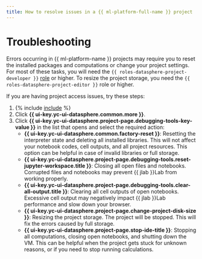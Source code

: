 ```yaml
---
title: How to resolve issues in a {{ ml-platform-full-name }} project
---
```


# Troubleshooting

Errors occurring in {{ ml-platform-name }} projects may require you to reset the installed packages and computations or change your project settings. For most of these tasks, you will need the `{{ roles-datasphere-project-developer }}` [role](../../security/index.md#roles-list) or higher. To resize the project storage, you need the `{{ roles-datasphere-project-editor }}` role or higher.

If you are having project access issues, try these steps:

1. {% include [include](../../../_includes/datasphere/ui-find-project.md) %}
1. Click **{{ ui-key.yc-ui-datasphere.common.more }}**.
1. Click **{{ ui-key.yc-ui-datasphere.project-page.debugging-tools-key-value }}** in the list that opens and select the required action:
   * **{{ ui-key.yc-ui-datasphere.common.factory-reset }}**: Resetting the interpreter state and deleting all installed libraries. This will not affect your notebook codes, cell outputs, and all project resources. This option can be helpful in case of invalid libraries or full storage.
   * **{{ ui-key.yc-ui-datasphere.project-page.debugging-tools.reset-jupyter-workspace.title }}**: Closing all open files and notebooks. Corrupted files and notebooks may prevent {{ jlab }}Lab from working properly.
   * **{{ ui-key.yc-ui-datasphere.project-page.debugging-tools.clear-all-output.title }}**: Clearing all cell outputs of open notebooks. Excessive cell output may negatively impact {{ jlab }}Lab performance and slow down your browser.
   * **{{ ui-key.yc-ui-datasphere.project-page.change-project-disk-size }}**: Resizing the project storage. The project will be stopped. This will fix the errors caused by full storage.
   * **{{ ui-key.yc-ui-datasphere.project-page.stop-ide-title }}**: Stopping all computations, closing open notebooks, and shutting down the VM. This can be helpful when the project gets stuck for unknown reasons, or if you need to stop running calculations.
